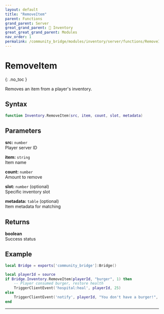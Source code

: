 ```yaml
---
layout: default
title: "RemoveItem"
parent: Functions
grand_parent: Server
great_grand_parent: 🎒 Inventory
great_great_grand_parent: Modules
nav_order: 1
permalink: /community_bridge/modules/inventory/server/functions/RemoveItem/
---
```


# RemoveItem
{: .no_toc }

Removes an item from a player's inventory.

## Syntax

```lua
function Inventory.RemoveItem(src, item, count, slot, metadata)
```

## Parameters

**src:** `number`  
Player server ID

**item:** `string`  
Item name

**count:** `number`  
Amount to remove

**slot:** `number` (optional)  
Specific inventory slot

**metadata:** `table` (optional)  
Item metadata for matching

## Returns

**boolean**  
Success status

## Example

```lua
local Bridge = exports['community_bridge']:Bridge()

local playerId = source
if Bridge.Inventory.RemoveItem(playerId, "burger", 1) then
    -- Player consumed burger, restore health
    TriggerClientEvent('hospital:heal', playerId, 25)
else
    TriggerClientEvent('notify', playerId, "You don't have a burger!", "error")
end
```

---